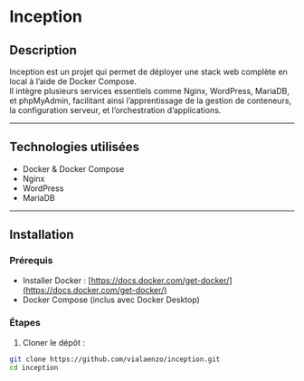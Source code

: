 # Inception

## Description

Inception est un projet qui permet de déployer une stack web complète en local à l’aide de Docker Compose.  
Il intègre plusieurs services essentiels comme Nginx, WordPress, MariaDB, et phpMyAdmin, facilitant ainsi l’apprentissage de la gestion de conteneurs, la configuration serveur, et l’orchestration d’applications.

---

## Technologies utilisées

- Docker & Docker Compose  
- Nginx  
- WordPress  
- MariaDB  

---

## Installation

### Prérequis

- Installer Docker : [https://docs.docker.com/get-docker/](https://docs.docker.com/get-docker/)  
- Docker Compose (inclus avec Docker Desktop)  

### Étapes

1. Cloner le dépôt :

```bash
git clone https://github.com/vialaenzo/inception.git
cd inception
